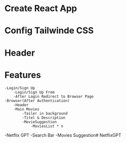 

# Create React App
# Config Tailwinde CSS
# Header


# Features
    -Login/Sign Up
        -Login/Sign Up From
        -After Login Redirect to Browser Page
    -Browser(After Authentication)
        -Header
        -Main Movies
            -Tailer in background
            -Titel & Description
            -MovieSuggestion
                -MoviesList * n


-Netflix GPT
    -Search Bar
    -Movies Suggestion# NetflixGPT

